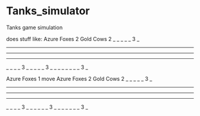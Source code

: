 # Tanks_simulator
Tanks game simulation

does stuff like: 
Azure Foxes 2
Gold Cows 2
_ _ _ _ _ 3 _
_ _ _ _ _ _ _
_ _ _ _ _ _ _
_ _ _ _ _ _ _
_ _ _ _ 3 _ _
_ _ _ 3 _ _ _
_ _ _ _ _ 3 _

Azure Foxes 1 move
Azure Foxes 2
Gold Cows 2
_ _ _ _ _ 3 _
_ _ _ _ _ _ _
_ _ _ _ _ _ _
_ _ _ _ _ _ _
_ _ _ _ 3 _ _
_ _ _ _ 3 _ _
_ _ _ _ _ 3 _
